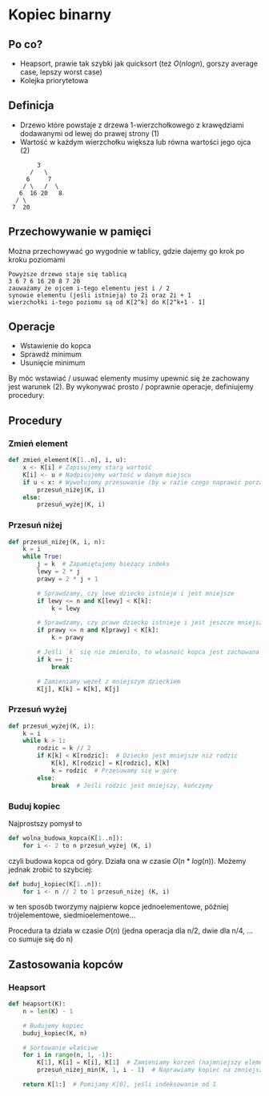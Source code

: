 # Kopiec binarny
## Po co?
- Heapsort, prawie tak szybki jak quicksort (też $O(nlogn)$, gorszy average case, lepszy worst case)
- Kolejka priorytetowa
## Definicja
- Drzewo które powstaje z drzewa 1-wierzchołkowego z krawędziami dodawanymi od lewej do prawej strony (1)
- Wartość w każdym wierzchołku większa lub równa wartości jego ojca (2)
```
        3
      /   \
     6     7
    / \   /  \
   6  16 20   8
  / \
 7  20
```
## Przechowywanie w pamięci
Można przechowywać go wygodnie w tablicy, gdzie dajemy go krok po kroku poziomami
```
Powyższe drzewo staje się tablicą
3 6 7 6 16 20 8 7 20
zauważamy że ojcem i-tego elementu jest i / 2
synowie elementu (jeśli istnieją) to 2i oraz 2i + 1
wierzchołki i-tego poziomu są od K[2^k] do K[2^k+1 - 1]
```
## Operacje
- Wstawienie do kopca
- Sprawdź minimum
- Usunięcie minimum


By móc wstawiać / usuwać elementy musimy upewnić się że zachowany jest warunek (2). By wykonywać prosto / poprawnie operacje, definiujemy procedury:

## Procedury
### Zmień element
```py
def zmień_element(K[1..n], i, u):
    x <- K[i] # Zapisujemy starą wartość
    K[i] <- u # Nadpisujemy wartość w danym miejscu
    if u < x: # Wywołujemy przesuwanie (by w razie czego naprawić porządek)
        przesuń_niżej(K, i)
    else:
        przesuń_wyżej(K, i)
```
### Przesuń niżej
```py
def przesuń_niżej(K, i, n):
    k = i
    while True:
        j = k  # Zapamiętujemy bieżący indeks
        lewy = 2 * j
        prawy = 2 * j + 1

        # Sprawdzamy, czy lewe dziecko istnieje i jest mniejsze
        if lewy <= n and K[lewy] < K[k]:
            k = lewy

        # Sprawdzamy, czy prawe dziecko istnieje i jest jeszcze mniejsze
        if prawy <= n and K[prawy] < K[k]:
            k = prawy

        # Jeśli `k` się nie zmieniło, to własność kopca jest zachowana
        if k == j:
            break

        # Zamieniamy węzeł z mniejszym dzieckiem
        K[j], K[k] = K[k], K[j]

```

### Przesuń wyżej
```py
def przesuń_wyżej(K, i):
    k = i
    while k > 1:
        rodzic = k // 2
        if K[k] < K[rodzic]:  # Dziecko jest mniejsze niż rodzic
            K[k], K[rodzic] = K[rodzic], K[k]
            k = rodzic  # Przesuwamy się w górę
        else:
            break  # Jeśli rodzic jest mniejszy, kończymy
```



### Buduj kopiec
Najprostszy pomysł to
```py
def wolna_budowa_kopca(K[1..n]):
    for i <- 2 to n przesuń_wyżej (K, i)
```
czyli budowa kopca od góry. Działa ona w czasie $O(n*log(n))$. Możemy jednak zrobić to szybciej:

```py
def buduj_kopiec(K[1..n]):
    for i <- n // 2 to 1 przesuń_niżej (K, i)
```
w ten sposób tworzymy najpierw kopce jednoelementowe, później trójelementowe, siedmioelementowe...

Procedura ta działa w czasie $O(n)$ (jedna operacja dla n/2, dwie dla n/4, ... co sumuje się do n)

## Zastosowania kopców
### Heapsort

```py
def heapsort(K):
    n = len(K) - 1 

    # Budujemy kopiec
    buduj_kopiec(K, n)

    # Sortowanie właściwe
    for i in range(n, 1, -1):
        K[1], K[i] = K[i], K[1]  # Zamieniamy korzeń (najmniejszy element) z ostatnim
        przesuń_niżej_min(K, 1, i - 1)  # Naprawiamy kopiec na zmniejszonym zakresie

    return K[1:]  # Pomijamy K[0], jeśli indeksowanie od 1
```